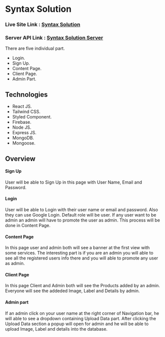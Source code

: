 
# Syntax Solution
### Live Site Link : [Syntax Solution](https://syntax-solution-26bed.web.app/)
### Server API Link : [Syntax Solution Server](https://syntaxt-server.up.railway.app)

There are five individual part.
* Login.
* Sign Up.
* Content Page.
* Client Page.
* Admin Part.

## Technologies

* React JS.
* Tailwind CSS.
* Styled Component.
* Firebase.
* Node JS.
* Express JS.
* MongoDB.
* Mongoose.

## Overview

#### Sign Up

User will be able to Sign Up in this page with User Name, Email and Password.

#### Login

User will be able to Login with their user name or email and password. Also they can use Google Login. Default role will be user. If any user want to be admin an admin will have to promote the user as admin. This process will be done in Content Page.

#### Content Page

In this page user and admin both will see a banner at the first view with some services. The interesting part is if you are an admin you will able to see all the registered users info there and you will able to promote any user as admin.

#### Client Page

In this page Client and Admin both will see the Products added by an admin. Everyone will see the addeded Image, Label and Details by admin.

#### Admin part

If an admin click on your user name at the right corner of Navigation bar, he will able to see a dropdown containing Upload Data part. After clicking the Upload Data section a popup will open for admin and he will be able to upload Image, Label and details into the database.

